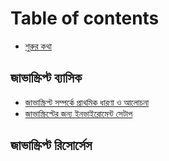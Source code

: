 # Table of contents

* [শুরুর কথা](README.md)

## জাভাস্ক্রিপ্ট ব্যাসিক <a id="javascript-basic"></a>

* [জাভাস্ক্রিপ্ট সম্পর্কে প্রাথমিক ধারণা ও আলোচনা](javascript-basic/javascript-basic-discussion.md)
* [জাভাস্ক্রিপ্টের জন্য ইনভাইরোমেন্ট সেটাপ](javascript-basic/javascript-environment-setup.md)

## জাভাস্ক্রিপ্ট রিসোর্সেস <a id="javascript-resourches"></a>

